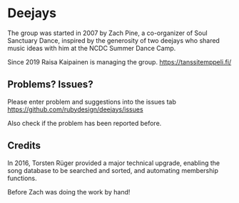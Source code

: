 Deejays
================

The group was started in 2007 by Zach Pine, a co-organizer of Soul Sanctuary Dance, inspired by the generosity of two deejays who shared music ideas with him at the NCDC Summer Dance Camp.

Since 2019 Raisa Kaipainen is managing the group. https://tanssitemppeli.fi/

Problems? Issues?
-----------
Please enter problem and suggestions into the issues tab https://github.com/rubydesign/deejays/issues

Also check if the problem has been reported before.

Credits
-------
In 2016, Torsten Rüger provided a major technical upgrade, enabling the song database to
be searched and sorted, and automating membership functions.

Before Zach was doing the work by hand!

